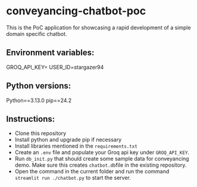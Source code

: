 # conveyancing-chatbot-poc
This is the PoC application for showcasing a rapid development of a simple domain specific chatbot. 

## Environment variables:
GROQ_API_KEY=
USER_ID=stargazer94

## Python versions:
Python==3.13.0
pip==24.2

## Instructions:

- Clone this repository
- Install python and upgrade pip if necessary
- Install libraries mentioned in the `requirements.txt`
- Create an `.env` file and populate your Groq api key under `GROQ_API_KEY`.
- Run `db_init.py` that should create some sample data for conveyancing demo. Make sure this creates `chatbot.db`file in the existing repository. 
- Open the command in the current folder and run the command `streamlit run ./chatbot.py` to start the server.



